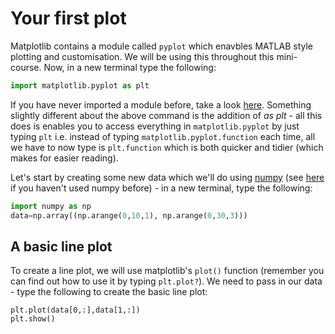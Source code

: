 ---
---

# Your first plot

Matplotlib contains a module called ```pyplot``` which enavbles MATLAB style plotting and customisation. We will be using this throughout this mini-course. Now, in a new terminal type the following:

```python
import matplotlib.pyplot as plt
```

If you have never imported a module before, take a look [here](../matplotlib_install). Something slightly different about the above command is the addition of *as plt* - all this does is enables you to access everything in ```matplotlib.pyplot``` by just typing ```plt``` i.e. instead of typing ```matplotlib.pyplot.function``` each time, all we have to now type is ```plt.function``` which is both quicker and tidier (which makes for easier reading).


Let's start by creating some new data which we'll do using [numpy](http://www.numpy.org/) (see [here](../../PythonPackages_numpy/README_numpy) if you haven't used numpy before) - in a new terminal, type the following:

```python
import numpy as np
data=np.array((np.arange(0,10,1), np.arange(0,30,3)))
```

## A basic line plot

To create a line plot, we will use matplotlib's ```plot()``` function (remember you can find out how to use it by typing ```plt.plot?```). We need to pass in our data - type the following to create the basic line plot:

```
plt.plot(data[0,:],data[1,:])
plt.show()
```

